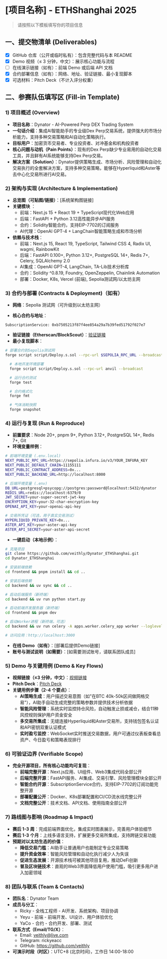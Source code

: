 # [项目名称] - ETHShanghai 2025

> 请按照以下模板填写你的项目信息

## 一、提交物清单 (Deliverables)

- [x] GitHub 仓库（公开或临时私有）：包含完整代码与本 README
- [x] Demo 视频（≤ 3 分钟，中文）：展示核心功能与流程
- [ ] 在线演示链接（如有）：前端 Demo 或后端 API 文档
- [x] 合约部署信息（如有）：网络、地址、验证链接、最小复现脚本
- [x] 可选材料：Pitch Deck（不计入评分权重）

## 二、参赛队伍填写区 (Fill-in Template)

### 1) 项目概述 (Overview)

- **项目名称**：Dynator - AI-Powered Perp DEX Trading System
- **一句话介绍**：集成AI智能助手的专业级Dex Perp交易系统，提供强大的市场分析能力，支持多种交易策略和AI自动化策略执行。
- **目标用户**：加密货币交易者、专业投资者、对冲基金和机构投资者
- **核心问题与动机（Pain Points）**：现有的Dex Perp缺少专业易用的自动化交易工具，并且鲜有AI系统能够支持Dex Perp交易。
- **解决方案（Solution）**：Dynator提供策略生成、市场分析、风险管理和自动化交易执行的全套解决方案，支持多种交易策略，能够在Hyperliquid和Aster等去中心化交易所进行AI交易。

### 2) 架构与实现 (Architecture & Implementation)

- **总览图（可贴图/链接）**：[系统架构图链接]
- **关键模块** ：
  - 前端：Next.js 15 + React 19 + TypeScript现代化Web应用
  - 后端：FastAPI + Python 3.12高性能异步API服务
  - 合约：Solidity智能合约，支持EIP-7702的订阅服务
  - AI代理：OpenAI GPT-4 + LangChain智能策略生成和市场分析
- **依赖与技术栈**：
  - 前端：Next.js 15, React 19, TypeScript, Tailwind CSS 4, Radix UI, wagmi, RainbowKit
  - 后端：FastAPI 0.100+, Python 3.12+, PostgreSQL 14+, Redis 7+, Celery, SQLAlchemy 2.0
  - AI集成：OpenAI GPT-4, LangChain, TA-Lib技术分析库
  - 合约：Solidity ^0.8.19, Foundry, OpenZeppelin, Chainlink Automation
  - 部署：Docker, K8s, Vercel (前端), Sepolia测试网/以太坊主网

### 3) 合约与部署 (Contracts & Deployment)（如有）

- **网络**：Sepolia 测试网（可升级到以太坊主网）

- **核心合约与地址**：

```text
SubscriptionService: 0xb7505213f87f4ee854a29a7b39fed51792f027e7
```

- **验证链接（Etherscan/BlockScout）**：[验证链接](https://sepolia.etherscan.io/address/0xb7505213f87f4ee854a29a7b39fed51792f027e7)
- **最小复现脚本**：

```bash
# 部署合约到Sepolia测试网
forge script script/Deploy.s.sol --rpc-url $SEPOLIA_RPC_URL --broadcast --verify

  # 本地开发环境部署
  forge script script/Deploy.s.sol --rpc-url anvil --broadcast

  # 运行合约测试
  forge test

  # 合约格式化
  forge fmt

  # 气体消耗快照
  forge snapshot
  ```

### 4) 运行与复现 (Run & Reproduce)

- **前置要求**：Node 20+, pnpm 9+, Python 3.12+, PostgreSQL 14+, Redis 7+, Git
- **环境变量样例**：

```bash
# 前端环境变量 (.env.local)
NEXT_PUBLIC_RPC_URL=https://sepolia.infura.io/v3/YOUR_INFURA_KEY
NEXT_PUBLIC_DEFAULT_CHAIN=11155111
NEXT_PUBLIC_CONTRACT_ADDRESS=0x...
NEXT_PUBLIC_BACKEND_URL=http://localhost:8000

# 后端环境变量 (.env)
DB_URL=postgresql+psycopg://postgres:password@localhost:5432/dynator
REDIS_URL=redis://localhost:6379/0
JWT_SECRET=your-super-secret-jwt-key
ENCRYPTION_KEY=your-32-char-encryption-key
OPENAI_API_KEY=your-openai-api-key

# 交易所凭证（可选，用于真实交易测试）
HYPERLIQUID_PRIVATE_KEY=0x...
ASTER_API_KEY=your-aster-api-key
ASTER_API_SECRET=your-aster-api-secret
```

- **一键启动（本地示例）**：

```bash
# 克隆项目
git clone https://github.com/veithly/Dynator_ETHShanghai.git
cd Dynator_ETHShanghai

# 安装前端依赖
cd frontend && pnpm install && cd ..

# 安装后端依赖
cd backend && uv sync && cd ..

# 启动后端服务（新终端）
cd backend && uv run python start.py

# 启动前端开发服务器（新终端）
cd frontend && pnpm dev

# 启动Worker进程（新终端，可选）
cd backend && uv run celery -A apps.worker.celery_app worker --loglevel=info

# 访问应用：http://localhost:3000
```

- **在线 Demo（如有）**：[部署后提供Demo链接]
- **账号与测试说明（如需要）**：[如需要测试账号，请联系团队成员]

### 5) Demo 与关键用例 (Demo & Key Flows)

- **视频链接（≤3 分钟，中文）**：[视频链接](https://drive.google.com/drive/folders/1M2k3LYHLBZYLSG2K4bg9fTkknhB1ruxc?usp=sharing)
- **Pitch Deck**：[Pitch Deck](https://drive.google.com/drive/folders/1M2k3LYHLBZYLSG2K4bg9fTkknhB1ruxc?usp=sharing)
- **关键用例步骤（2-4 个要点）**：
  - **AI策略生成**：用户描述交易意图（如"在BTC 40k-50k区间做网格交易"），AI助手自动生成完整的策略参数并提供技术分析依据
  - **智能风险管理**：系统实时监控持仓风险，自动触发止损或减仓，结合11种风控规则保护用户资金安全
  - **多交易所集成**：无缝连接Hyperliquid和Aster交易所，支持钱包签名认证和API密钥双重认证模式
  - **实时盈亏监控**：WebSocket实时推送交易数据，用户可通过仪表板查看总资产、今日盈亏和策略表现排行

### 6) 可验证边界 (Verifiable Scope)

- **完全开源项目，所有核心功能均可复现**：
  - **前端完整开源**：Next.js应用、UI组件、Web3集成代码全部公开
  - **后端完整开源**：FastAPI服务、AI集成、交易引擎、风险管理模块全部公开
  - **智能合约开源**：SubscriptionService合约，支持EIP-7702的订阅功能完整开源
  - **部署配置公开**：Docker、K8s部署配置和CI/CD流水线完整公开
  - **文档完整公开**：技术文档、API文档、使用指南全部公开

### 7) 路线图与影响 (Roadmap & Impact)

- **赛后 1-3 周**：完成前端界面优化，集成实时图表展示，完善用户体验细节
- **赛后 1-3 个月**：上线多语言支持，扩展更多交易所集成，支持跨链交易功能
- **预期对以太坊生态的价值**：
  - **降低交易门槛**：AI助手让普通用户也能制定专业交易策略
  - **提升资金效率**：智能风险管理和自动化执行减少人为失误
  - **促进生态发展**：开源技术栈可被其他项目复用，推动DeFi创新
  - **普及区块链技术**：直观的Web3界面降低用户使用门槛，吸引更多用户进入加密领域

### 8) 团队与联系 (Team & Contacts)

- **团队名**：Dynator Team
- **成员与分工**：
  - Ricky - 全栈工程师 - AI开发、系统架构、项目协调
  - Yeyu - 前端 - 前端开发、UI设计、用户体验优化
  - YaCo - 合约 - 合约开发、部署、测试
- **联系方式（Email/TG/X）**：
  - Email: veithly@live.com
  - Telegram: rickyeacc
  - GitHub: <https://github.com/veithly>
- **可演示时段（时区）**：UTC+8 (北京时间)，工作日 14:00-18:00

